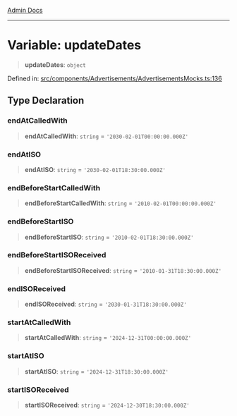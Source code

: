 [Admin Docs](/)

***

# Variable: updateDates

> **updateDates**: `object`

Defined in: [src/components/Advertisements/AdvertisementsMocks.ts:136](https://github.com/PalisadoesFoundation/talawa-admin/blob/main/src/components/Advertisements/AdvertisementsMocks.ts#L136)

## Type Declaration

### endAtCalledWith

> **endAtCalledWith**: `string` = `'2030-02-01T00:00:00.000Z'`

### endAtISO

> **endAtISO**: `string` = `'2030-02-01T18:30:00.000Z'`

### endBeforeStartCalledWith

> **endBeforeStartCalledWith**: `string` = `'2010-02-01T00:00:00.000Z'`

### endBeforeStartISO

> **endBeforeStartISO**: `string` = `'2010-02-01T18:30:00.000Z'`

### endBeforeStartISOReceived

> **endBeforeStartISOReceived**: `string` = `'2010-01-31T18:30:00.000Z'`

### endISOReceived

> **endISOReceived**: `string` = `'2030-01-31T18:30:00.000Z'`

### startAtCalledWith

> **startAtCalledWith**: `string` = `'2024-12-31T00:00:00.000Z'`

### startAtISO

> **startAtISO**: `string` = `'2024-12-31T18:30:00.000Z'`

### startISOReceived

> **startISOReceived**: `string` = `'2024-12-30T18:30:00.000Z'`
